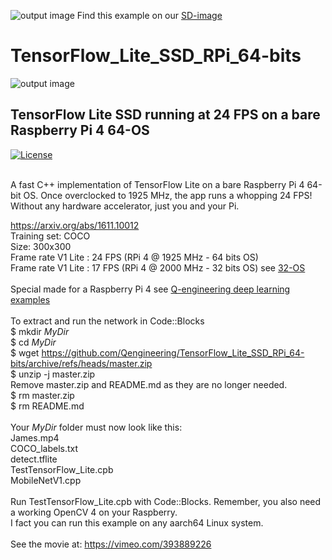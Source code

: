 ![output image](https://qengineering.eu/images/SDcard16GB_tiny.jpg) Find this example on our [SD-image](https://github.com/Qengineering/RPi-image)
# TensorFlow_Lite_SSD_RPi_64-bits
![output image]( https://qengineering.eu/images/James_24.jpg )<br/>
## TensorFlow Lite SSD running at 24 FPS on a bare Raspberry Pi 4 64-OS <br/>
[![License](https://img.shields.io/badge/License-BSD%203--Clause-blue.svg)](https://opensource.org/licenses/BSD-3-Clause)<br/><br/>

A fast C++ implementation of TensorFlow Lite on a bare Raspberry Pi 4 64-bit OS.
Once overclocked to 1925 MHz, the app runs a whopping 24 FPS!
Without any hardware accelerator, just you and your Pi.

https://arxiv.org/abs/1611.10012 <br/>
Training set: COCO <br/>
Size: 300x300 <br/>
Frame rate V1 Lite : 24 FPS (RPi 4 @ 1925 MHz - 64 bits OS) <br/>
Frame rate V1 Lite : 17 FPS (RPi 4 @ 2000 MHz - 32 bits OS) see [32-OS](https://github.com/Qengineering/TensorFlow_Lite_SSD_RPi_32-bits)<br/>
<br/>
Special made for a Raspberry Pi 4 see [Q-engineering deep learning examples](https://qengineering.eu/deep-learning-examples-on-raspberry-32-64-os.html) <br/>
<br/>
To extract and run the network in Code::Blocks <br/>
$ mkdir *MyDir* <br/>
$ cd *MyDir* <br/>
$ wget https://github.com/Qengineering/TensorFlow_Lite_SSD_RPi_64-bits/archive/refs/heads/master.zip <br/>
$ unzip -j master.zip <br/>
Remove master.zip and README.md as they are no longer needed. <br/> 
$ rm master.zip <br/>
$ rm README.md <br/> <br/>
Your *MyDir* folder must now look like this: <br/> 
James.mp4 <br/>
COCO_labels.txt <br/>
detect.tflite <br/>
TestTensorFlow_Lite.cpb <br/>
MobileNetV1.cpp<br/>
 <br/>
Run TestTensorFlow_Lite.cpb with Code::Blocks. Remember, you also need a working OpenCV 4 on your Raspberry. <br/>
I fact you can run this example on any aarch64 Linux system. <br/><br/>
See the movie at: https://vimeo.com/393889226


